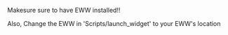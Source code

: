 Makesure sure to have EWW installed!!

Also, Change the EWW in 'Scripts/launch_widget' to your EWW's location
